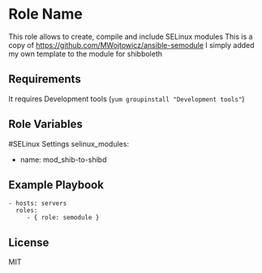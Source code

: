 Role Name
=========

This role allows to create, compile and include SELinux modules
This is a copy of https://github.com/MWojtowicz/ansible-semodule 
I simply added my own template to the module for shibboleth

Requirements
------------

It requires Development tools (`yum groupinstall "Development tools"`)

Role Variables
--------------

#SELinux Settings
selinux_modules:
  - name: mod_shib-to-shibd

Example Playbook
----------------

    - hosts: servers
      roles:
         - { role: semodule }

License
-------

MIT
